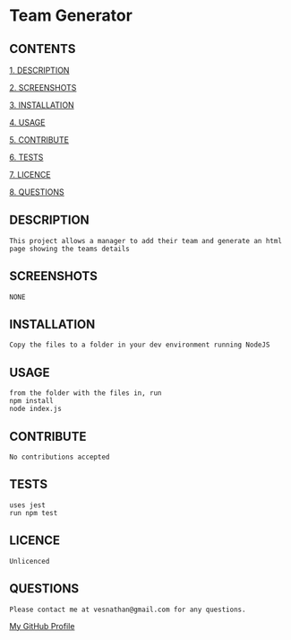 
# Team Generator

## CONTENTS

[1. DESCRIPTION](#DESCRIPTION)

[2. SCREENSHOTS](#SCREENSHOTS)

[3. INSTALLATION](#INSTALLATION)

[4. USAGE](#USAGE)

[5. CONTRIBUTE](#CONTRIBUTE)

[6. TESTS](#TESTS)

[7. LICENCE](#LICENCE)

[8. QUESTIONS](#QUESTIONS)


<a id="DESCRIPTION"></a>
## DESCRIPTION

    This project allows a manager to add their team and generate an html page showing the teams details

<a id="SCREENSHOTS"></a>
## SCREENSHOTS

    NONE


<a id="INSTALLATION"></a>
## INSTALLATION

    Copy the files to a folder in your dev environment running NodeJS
    
    

<a id="USAGE"></a>
## USAGE

    from the folder with the files in, run 
    npm install 
    node index.js 

<a id="CONTRIBUTE"></a>
## CONTRIBUTE

    No contributions accepted

<a id="TESTS"></a>
## TESTS

    uses jest
    run npm test

<a id="LICENCE"></a>
## LICENCE
    
    Unlicenced
	
<a id="QUESTIONS"></a>
## QUESTIONS

    Please contact me at vesnathan@gmail.com for any questions.
[My GitHub Profile](https://github.com/vesnathan)

